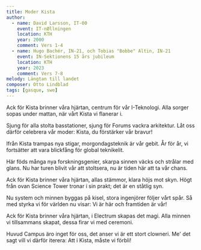 ```yaml
---
title: Moder Kista
author:
  - name: David Larsson, IT-00
    event: IT-nØllningen
    location: KTH
    year: 2000
    comment: Vers 1-4
  - name: Hugo Bachér, IN-21, och Tobias "Bobbe" Altin, IN-21
    event: IN-Sektionens 15 års jubileum
    location: KTH
    year: 2023
    comment: Vers 7-8
melody: Längtan till landet
composer: Otto Lindblad
tags: [gasque, swe]
---
```


Ack för Kista brinner våra hjärtan,
centrum för vår I-Teknologi.
Alla sorger sopas under mattan,
när vårt Kista vi flanerar i.

Sjung för alla stolta basstationer,
sjung för Forums vackra arkitektur.
Låt oss därför celebrera vår moder:
Kista, du förstärker vår bravur!

Ifrån Kista trampas nya stigar,
morgondagsteknik är vår gebit.
År för år, vi fortsätter att vara
blickfång för global teknikelit.

Här föds många nya forskningsgenier,
skarpa sinnen väcks och strålar med glans.
Nu har turen blivit vår att stoltsera,
nu är tiden här att ta vår chans.

Ack för Kista brinner våra hjärtan,
allas stämmor, klara höjs mot skyn.
Högt från ovan Science Tower tronar i sin prakt;
det är en ståtlig syn.

Nu system och minnen byggas på kisel,
stora ingenjörer följer vårt spår.
Så med styrka vi för världen nu visar:
Vi är här och framtiden är vår!

Ack för Kista brinner våra hjärtan,
i Electrum skapas det magi.
Alla minnen vi tillsammans skapat,
dessa firar vi med ceremoni.

Huvud Campus äro inget för oss,
det anser vi är ett stort clowneri.
Me' det sagt vill vi därför iterera:
Att i Kista, måste vi förbli!
